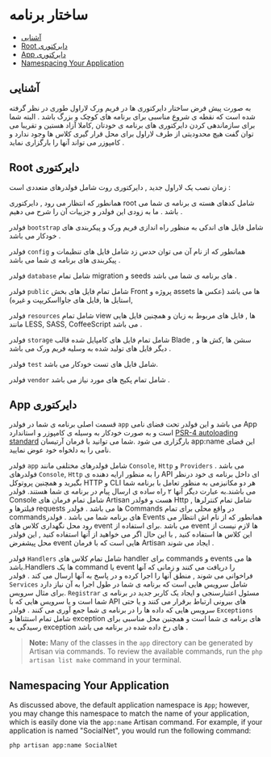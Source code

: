 # ساختار برنامه

- [آشنایی](#introduction)
- [Root  دایرکتوری ](#the-root-directory)
- [App دایرکتوری ](#the-app-directory)
- [Namespacing Your Application](#namespacing-your-application)

<a name="introduction"></a>
## آشنایی

به صورت پیش فرض ساختار دایرکتوری ها در فریم ورک لاراول طوری در نظر گرفته شده است که نقطه ی شروع مناسبی برای برنامه های کوچک و بزرگ باشد . البته شما برای سازماندهی کردن دایرکتوری های برنامه ی خودتان ,کاملا آزاد هستین و تقریبا می توان گفت هیچ محدودیتی از طرف لاراول برای محل قرار گیری کلاس ها وجود ندارد و کامپوزر می تواند آنها را بارگزاری نماید .



<a name="the-root-directory"></a>
## Root  دایرکتوری 

 زمان نصب یک لاراول جدید , دایرکتوری روت شامل فولدرهای متعددی است : 


همانطور که انتظار می رود , دایرکتوری root شامل کدهای هسته ی برنامه ی شما می باشد .  ما به زودی این فولدر و جزییات آن را شرح می دهیم . 

فولدر `bootstrap`  شامل فایل های اندکی به منظور راه اندازی فریم ورک و پیکربندی های خودکار می باشد .


فولدر  `config` همانطور که از نام آن می توان حدس زد شامل فایل های تنظیمات و پیکربندی های برنامه ی شما می باشد .


فولدر `database` شامل تمام migration  و seeds های برنامه ی شما می باشد .

فولدر `public` شامل تمام فایل های بخش Front پروژه و assets  ها می باشد (عکس ها ,استایل ها ,فایل های جاوااسکریپت و غیره)

فولدر `resources` شامل تمام view ها , فایل های مربوط به زبان و همچنین فایل هایی مانند LESS, SASS, CoffeeScript می باشد .

فولدر `storage` شامل تمام فایل های کامپایل شده قالب Blade  , سشن ها ,کش ها و دیگر فایل های تولید شده به وسلیه فریم ورک می باشد .

فولدر `test` شامل فایل های تست خودکار می باشد.

فولدر `vendor` شامل  تمام پکیج های مورد نیاز می باشد .

<a name="the-app-directory"></a>
## App دایرکتوری 

قسمت اصلی برنامه ی شما در فولدر `app` می باشد و این فولدر تحت فضای نامی App است و به صورت خودکار به وسیله ی کامپوزر و استاندارد  [PSR-4 autoloading standard](http://www.php-fig.org/psr/psr-4/) بارگزاری می شود .شما می توانید با فرمان آرتیسان app:name این فضای نامی را به دلخواه خود عوض نمایید.

فولدر `app` شامل فولدرهای مختلفی مانند `Console`, `Http` و `Providers` می باشد  . فولدرهای `Console`, `Http` را به منظور ارایه دهنده ی API ای داخل برنامه ی خود درنظر بگیرید و همچنین پروتوکل HTTP و CLI هر دو مکانیزمی به منظور تعامل با برنامه شما می باشند.به عبارت دیگر آنها ۲ راه ساده ی ارسال پیام در برنامه ی شما هستند.
فولدر Console شامل تمام فرمان های Artisan هست و فولدر Http شامل تمام کنترلرها , فیلترها و requests ها می باشد .
فولدر Commands در واقع محلی برای تمام commandsهای برنامه شما می باشد .
فولدر Events همانطور که از نام اش انتظار می رود محل نگهداری کلاس های event می باشد .برای استفاده از event ها لازم نیست از این کلاس ها استفاده کنید , با این حال اگر می خواهید از آنها استفاده کنید , این فولدر محل پیشفرض event هایی است که با فرمان Artisan ایجاد می شوند .

فولدر `Handlers` شامل تمام کلاس های handler برای commands و events ها می باشد.Handlers ها یک command یا event را دریافت می کنند و زمانی که آنها فراخوانی می شوند , منطق آنها را اجرا کرده و در پاسخ به آنها ارسال می کند .
فولدر `Services` شامل سرویس هایی است که برنامه ی شما در طول اجرا به آن نیاز دارد .برای مثال سرویس `Registrar` مسئول اعتبارسنجی  و ایجاد یک کاربر جدید در برنامه ی شما است  و یا سرویس هایی که با API های بیرونی ارتباط برقرار می کنند و یا حتی سرویس هایی که داده ها را در برنامه ی شما جمع آوری می کنند  .
فولدر `Exceptions` شامل تمام استثناها و exception های برنامه ی شما است و همچنین محل مناسبی برای رسیدگی به exception های رخ داده شده در برنامه می باشد .

> **Note:** Many of the classes in the `app` directory can be generated by Artisan via commands. To review the available commands, run the `php artisan list make` command in your terminal.

<a name="namespacing-your-application"></a>
## Namespacing Your Application

As discussed above, the default application namespace is `App`; however, you may change this namespace to match the name of your application, which is easily done via the `app:name` Artisan command. For example, if your application is named "SocialNet", you would run the following command:

	php artisan app:name SocialNet
